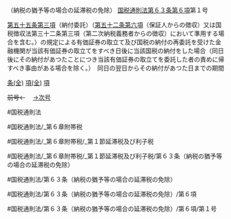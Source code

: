 （納税の猶予等の場合の延滞税の免除）
[国税通則法第６３条第６項](国税通則法＿＿＿＿＿第６３条第６項)第１号

[第五十五条第三項](国税通則法＿＿＿＿＿第５５条第３項)（納付委託）（[第五十二条第六項](国税通則法＿＿＿＿＿第５２条第６項)（保証人からの徴収）又は国税徴収法第三十二条第三項（第二次納税義務者からの徴収）において準用する場合を含む。）の規定による有価証券の取立て及び国税の納付の再委託を受けた金融機関が当該有価証券の取立てをすべき日後に当該国税の納付をした場合（同日後にその納付があつたことにつき当該有価証券の取立てを委託した者の責めに帰すべき事由がある場合を除く。）　同日の翌日からその納付があつた日までの期間

[条(全)](国税通則法＿＿＿＿＿第６３条_.md)    [項(全)](国税通則法＿＿＿＿＿第６３条第６項_.md)    [項](国税通則法＿＿＿＿＿第６３条第６項.md)

~~前号←~~　  [→次号](国税通則法＿＿＿＿＿第６３条第６項第２号.md)

#国税通則法

#国税通則法/_第６章附帯税

#国税通則法/_第６章附帯税/_第１節延滞税及び利子税

#国税通則法/_第６章附帯税/_第１節延滞税及び利子税/第６３条（納税の猶予等の場合の延滞税の免除）

#国税通則法/第６３条（納税の猶予等の場合の延滞税の免除）

#国税通則法/第６３条（納税の猶予等の場合の延滞税の免除）/第６項

#国税通則法/第６３条（納税の猶予等の場合の延滞税の免除）/第６項/第１号

